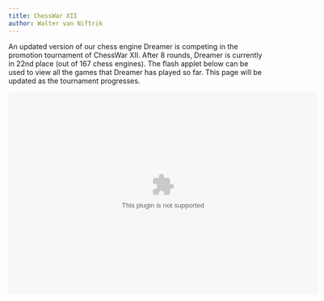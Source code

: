 ```yaml
---
title: ChessWar XII
author: Walter van Niftrik
---
```

An updated version of our chess engine Dreamer is competing in the promotion tournament of ChessWar XII. After 8 rounds, Dreamer is currently in 22nd place (out of 167 chess engines). The flash applet below can be used to view all the games that Dreamer has played so far. This page will be updated as the tournament progresses.

<embed 
  src="chesstheatre_gui.swf" 
  width="612"
  height="400"
  allowscriptaccess="always"
  allowfullscreen="true"
/>

